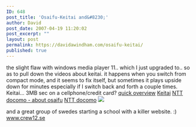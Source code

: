```yaml
---
ID: 648
post_title: 'Osaifu-Keitai and&#8230;'
author: David
post_date: 2007-04-19 11:20:02
post_excerpt: ""
layout: post
permalink: https://davidawindham.com/osaifu-keitai/
published: true
---
```

the slight flaw with windows media player 11.. which I just upgraded to..
so as to pull down the videos about keitai. it happens when you switch from compact mode, and it seems to fix itself, but sometimes it plays upside down for minutes especially if I switch back and forth a couple times.  Keitai... 3MB sec on a cellphone/credit card?   <a href="http://www.davidwindham.org/video/keitai.swf">quick overview</a>
<a href="http://www.nttdocomo.com/features/keitai.html">Keitai</a>
<a href="http://www.nttdocomo.co.jp/english/service/imode/osaifu/index.html">NTT docomo - about osaifu</a>
<a href="http://www.nttdocomo.com/">NTT docomo</a>
<img src="http://www.davidwindham.org/images/windowsmediaplayer.png"/>

and a great group of swedes starting a school with a killer website. :)
<a href="http://www.crew12.se/">www.crew12.se</a>


